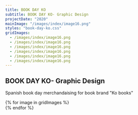 ```yaml
---
title: BOOK DAY KO
subtitle: BOOK DAY KO- Graphic Design
projectDate: "2020"
mainImage: "/images/index/image16.png"
styles: "book-day-ko.css"
gridImages:
  - /images/index/image16.png
  - /images/index/image16.png
  - /images/index/image16.png
  - /images/index/image16.png
  - /images/index/image16.png
  - /images/index/image16.png
---
```

<section class="section">
    <div class="details-container">
        <h1 class="title">BOOK DAY KO- Graphic Design</h1>
        <p class="description">Spanish book day merchandaising for book brand "Ko books"</p>
    </div>
    <div class="grid container">
        <div class="image-container">
            <img class="img" src="/images/index/image16.png" alt="">
        </div>
        <div class="grid one">
            {% for image in gridImages %}
                <div class="image-container">
                    <img class="img" src="{{ image }}" alt="">
                </div>
            {% endfor %}
        </div>
    </div>
</section>